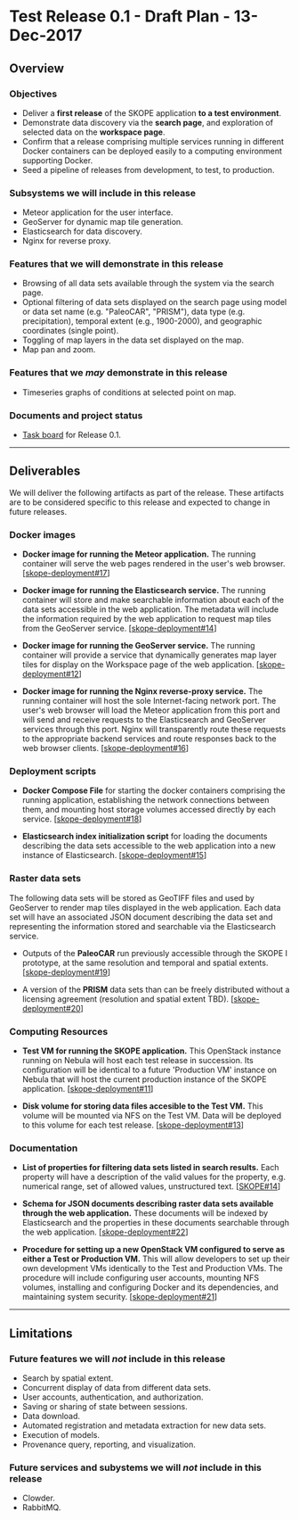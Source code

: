 # Test Release 0.1 - Draft Plan - 13-Dec-2017

## Overview
### Objectives

* Deliver a **first release** of the SKOPE application **to a test environment**.
* Demonstrate data discovery via the **search page**, and exploration of selected data on the **workspace page**.
* Confirm that a release comprising multiple services running in different Docker containers can be deployed easily to a computing environment supporting Docker.
* Seed a pipeline of releases from development, to test, to production.

### Subsystems we will include in this release

* Meteor application for the user interface.
* GeoServer for dynamic map tile generation.
* Elasticsearch for data discovery.
* Nginx for reverse proxy.

### Features that we will demonstrate in this release

* Browsing of all data sets available through the system via the search page. 
* Optional filtering of data sets displayed on the search page using model or data set name (e.g. "PaleoCAR", "PRISM"), data type (e.g. precipitation), temporal extent (e.g., 1900-2000), and geographic coordinates (single point).
* Toggling of map layers in the data set displayed on the map.
* Map pan and zoom.

### Features that we *may* demonstrate in this release

* Timeseries graphs of conditions at selected point on map.

### Documents and project status
* [Task board](https://github.com/orgs/openskope/projects/6) for Release 0.1.

---
## Deliverables

We will deliver the following artifacts as part of the release. These artifacts are to be considered specific to this release and expected to change in future releases.

### Docker images

* **Docker image for running the Meteor application.**  The running container will serve the web pages rendered in the user's web browser.   [[skope-deployment#17](https://github.com/openskope/skope-deployment/issues/17)]

* **Docker image for running the Elasticsearch service.**  The running container will store and make searchable information about each of the data sets accessible in the web application. The metadata will include the information required by the web application to request map tiles from the GeoServer service.  [[skope-deployment#14](https://github.com/openskope/skope-deployment/issues/14)]

* **Docker image for running the GeoServer service.**  The running container will provide a service that dynamically generates map layer tiles for display on the Workspace page of the web application.  [[skope-deployment#12](https://github.com/openskope/skope-deployment/issues/12)]

* **Docker image for running the Nginx reverse-proxy service.**  The running container will host the sole Internet-facing network port. The user's web browser will load the Meteor application from this port and will send and receive requests to the Elasticsearch and GeoServer services through this port.  Nginx will transparently route these requests to the appropriate backend services and route responses back to the web browser clients.   [[skope-deployment#16](https://github.com/openskope/skope-deployment/issues/16)]

### Deployment scripts

* **Docker Compose File** for starting the docker containers comprising the running application, establishing the network connections between them, and mounting host storage volumes accessed directly by each service.   [[skope-deployment#18](https://github.com/openskope/skope-deployment/issues/18)]

* **Elasticsearch index initialization script** for loading the documents describing the data sets accessible to the web application into a new instance of Elasticsearch.   [[skope-deployment#15](https://github.com/openskope/skope-deployment/issues/15)]

### Raster data sets
The following data sets will be stored as GeoTIFF files and used by GeoServer to render map tiles displayed in the web application.  Each data set will have an associated JSON document describing the data set and representing the information stored and searchable via the Elasticsearch service.

* Outputs of the **PaleoCAR** run previously accessible through the SKOPE I prototype, at the same resolution and temporal and spatial extents. [[skope-deployment#19](https://github.com/openskope/skope-deployment/issues/19)]

* A version of the **PRISM** data sets than can be freely distributed without a licensing agreement (resolution and spatial extent TBD).  [[skope-deployment#20](https://github.com/openskope/skope-deployment/issues/20)]

### Computing Resources

* **Test VM for running the SKOPE application.**  This OpenStack instance running on Nebula will host each test release in succession.  Its configuration will be identical to a future 'Production VM' instance on Nebula that will host the current production instance of the SKOPE application.  [[skope-deployment#11](https://github.com/openskope/skope-deployment/issues/11)]

* **Disk volume for storing data files accesible to the Test VM.**  This volume will be mounted via NFS on the Test VM. Data will be deployed to this volume for each test release.  [[skope-deployment#13](https://github.com/openskope/skope-deployment/issues/13)]

### Documentation

* **List of properties for filtering data sets listed in search results.** Each property will have a description of the valid values for the property, e.g. numerical range, set of allowed values, unstructured text.  [[SKOPE#14](https://github.com/openskope/SKOPE/issues/14)]

* **Schema for JSON documents describing raster data sets available through the web application.**  These documents will be indexed by Elasticsearch and the properties in these documents searchable through the web application.  [[skope-deployment#22](https://github.com/openskope/skope-deployment/issues/22)]

* **Procedure for setting up a new OpenStack VM configured to serve as either a Test or Production VM.**  This will allow developers to set up their own development VMs identically to the Test and Production VMs.  The procedure will include configuring user accounts, mounting NFS volumes, installing and configuring Docker and its dependencies, and maintaining system security.  [[skope-deployment#21](https://github.com/openskope/skope-deployment/issues/21)]

---
## Limitations

### Future features we will *not* include in this release

* Search by spatial extent.
* Concurrent display of data from different data sets.
* User accounts, authentication, and authorization.
* Saving or sharing of state between sessions.
* Data download.
* Automated registration and metadata extraction for new data sets.
* Execution of models.
* Provenance query, reporting, and visualization.

### Future services and subystems we will *not* include in this release

* Clowder.
* RabbitMQ.

